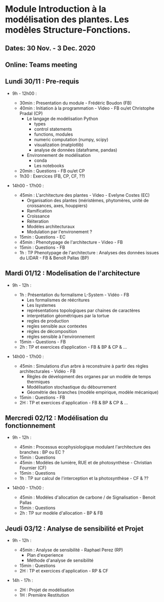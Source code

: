# Module Introduction à la modélisation des plantes. Les modèles Structure-Fonctions.
## Dates: 30 Nov. - 3 Dec. 2020

## Online: Teams meeting

## Lundi 30/11 : Pre-requis

* 9h - 12h00 : 
   - 30min : Presentation du module - Frédéric Boudon (FB)
   - 40min : Initiation à la programmation - Video - FB ou/et Christophe Pradal (CP)
      - Le langage de modélisation Python
         - types
         - control statements
         - functions, modules
         - numeric computation (numpy, scipy)
         - visualization (matplotlib)
         - analyse de données (dataframe, pandas)
      - Environnement de modélisation
         - conda
         - Les notebooks
    - 20min : Questions - FB ou/et CP
    - 1h30 : Exercices (FB, CP, CF, ??)

* 14h00 - 17h00 : 
    - 45min : L'architecture des plantes - Video - Evelyne Costes (EC)
         - Organisation des plantes (méristèmes, phytomères, unité de croissances, axes, houppiers)
         - Ramification
         - Croissance
         - Réiteration
         - Modèles architecturaux
         - Modulation par l'environement ?
    - 15min : Questions - EC
    - 45min : Phenotypage de l'architecture - Video - FB
    - 15min : Questions - FB
    - 1h : TP Phenotypage de l'architecture : Analyses des données issues du LIDAR - FB & Benoît Pallas (BP)

## Mardi 01/12 : Modelisation de l'architecture

* 9h - 12h : 
   - 1h : Présentation du formalisme L-System - Vidéo - FB
      - Les formalismes de réécritures
      - Les lsystemes
      - représentations topologiques par chaines de caractères
      - interprétation géométriques par la tortue
      - regles de production
      - regles sensible aux contextes
      - régles de décomposition
      - régles sensible à l'environnement
   - 15min - Questions - FB
   - 2h : TP et exercices d’application - FB & BP & CP & ...
   
* 14h00 - 17h00 : 
   - 45min : Simulations d’un arbre à reconstruire à partir des règles architecturales - Vidéo - FB
      - Règles de dévelopment des organes par un modèle de temps thermiques
      - Modélisation stochastique du débourrement
      - Géométrie des branches (modèle empirique, modèle mécanique)
   - 15min : Questions - FB
   - 2H : TP et exercices d'application - FB & BP & CP & ...

## Mercredi 02/12 : Modélisation du fonctionnement

* 9h - 12h : 
   - 45min : Processus ecophysiologique modulant l'architecture des branches : BP ou EC ?
   - 15min : Questions
   - 45min : Modèles de lumière, RUE et de photosynthèse - Christian Fournier (CF)
   - 15min : Questions
   - 1h : TP sur calcul de l'interception et la photosynthèse - CF & ??

* 14h00 - 17h00 : 
   - 45min : Modèles d'allocation de carbone / de Signalisation - Benoit Pallas
   - 15min : Questions
   - 2h : TP sur modèle d'allocation - BP & FB

## Jeudi 03/12 : Analyse de sensibilité et Projet

* 9h - 12h :
   - 45min : Analyse de sensibilité - Raphael Perez (RP)
     - Plan d'experience
     - Méthode d'analyse de sensibilité
   - 15min : Questions
   - 2H : TP et exercices d'application  - RP & CF

* 14h - 17h : 
   - 2H : Projet de modélisation
   - 1H : Première Restitution


